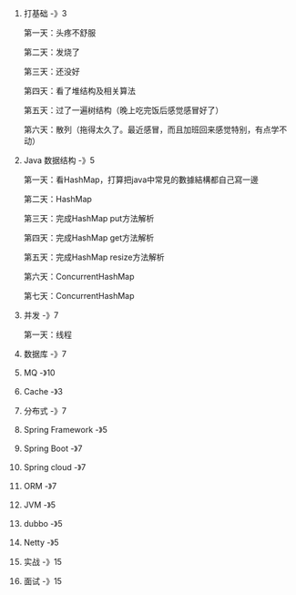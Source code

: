 1. 打基础							-》3

   第一天：头疼不舒服

   第二天：发烧了

   第三天：还没好

   第四天：看了堆结构及相关算法

   第五天：过了一遍树结构（晚上吃完饭后感觉感冒好了）

   第六天：散列（拖得太久了。最近感冒，而且加班回来感觉特别，有点学不动）

2. Java 数据结构                -》5

   第一天：看HashMap，打算把java中常見的數據結構都自己寫一邊

   第二天：HashMap

   第三天：完成HashMap put方法解析

   第四天：完成HashMap get方法解析

   第五天：完成HashMap resize方法解析

   第六天：ConcurrentHashMap

   第七天：ConcurrentHashMap

3. 并发                                -》7

   第一天：线程

4. 数据库                            -》7

5. MQ                                 -》10

6. Cache                            -》3

7. 分布式                           -》7

8. Spring  Framework     -》5

9. Spring Boot                 -》7

10. Spring cloud                -》7

11. ORM                              -》7

12. JVM                                -》5

13. dubbo                           -》5

14. Netty                             -》5

15. 实战                               -》15

16. 面试                               -》15
